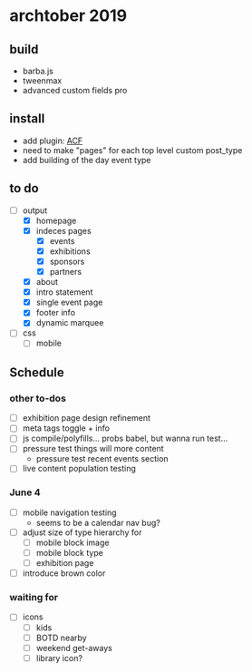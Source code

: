 # archtober 2019

## build
- barba.js
- tweenmax
- advanced custom fields pro

## install
- add plugin: [ACF](https://www.advancedcustomfields.com/)
- need to make "pages" for each top level custom post_type
- add building of the day event type

## to do
- [ ] output
	- [x] homepage
	- [x] indeces pages
		- [x] events
		- [x] exhibitions
		- [x] sponsors
		- [x] partners
	- [x] about
	- [x] intro statement
	- [x] single event page
	- [x] footer info
	- [x] dynamic marquee
- [ ] css
	- [ ] mobile

## Schedule

### other to-dos
- [ ] exhibition page design refinement
- [ ] meta tags toggle + info
- [ ] js compile/polyfills... probs babel, but wanna run test... 
- [ ] pressure test things will more content
	- pressure test recent events section
- [ ] live content population testing

### June 4
- [ ] mobile navigation testing
	- seems to be a calendar nav bug?
- [ ] adjust size of type hierarchy for
	- [ ] mobile block image
	- [ ] mobile block type
	- [ ] exhibition page
- [ ] introduce brown color

### waiting for 
- [ ] icons
	- [ ] kids
	- [ ] BOTD nearby
	- [ ] weekend get-aways
	- [ ] library icon?